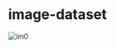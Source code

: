 # image-dataset
![im0](https://github.com/user-attachments/assets/4d9d5b2b-4048-4dbb-87da-12417a9cce85)
